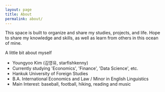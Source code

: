 ```yaml
---
layout: page
title: About
permalink: about/
---
```


<p class="message">
  This space is built to organize and share my studies, projects, and life. Hope to share my knowledge and skills, as well as learn from others in this ocean of mine.
</p>

A little bit about myself

+ Youngyoo Kim (김영유, starfishkenny)
+ Currently studying 'Economics', 'Finance', 'Data Science', etc.
+ Hankuk University of Foreign Studies
+ B.A. International Economics and Law / Minor in English Linguistics	
+ Main Interest: baseball, football, hiking, reading and music
